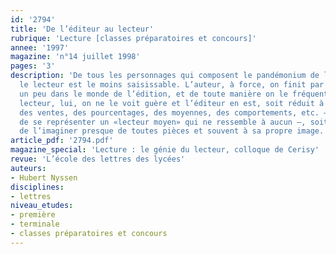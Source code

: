 ```yaml
---
id: '2794'
title: 'De l’éditeur au lecteur'
rubrique: 'Lecture [classes préparatoires et concours]'
annee: '1997'
magazine: 'n°14 juillet 1998'
pages: '3'
description: 'De tous les personnages qui composent le pandémonium de l’éditeur,
  le lecteur est le moins saisissable. L’auteur, à force, on finit par le connaître
  un peu dans le monde de l’édition, et de toute manière on le fréquente. Mais le
  lecteur, lui, on ne le voit guère et l’éditeur en est, soit réduit à le cerner par
  des ventes, des pourcentages, des moyennes, des comportements, etc. – au risque
  de se représenter un «lecteur moyen» qui ne ressemble à aucun –, soit contraint
  de l’imaginer presque de toutes pièces et souvent à sa propre image.'
article_pdf: '2794.pdf'
magazine_special: 'Lecture : le génie du lecteur, colloque de Cerisy'
revue: 'L’école des lettres des lycées'
auteurs:
- Hubert Nyssen
disciplines:
- lettres
niveau_etudes:
- première
- terminale
- classes préparatoires et concours
---
```

